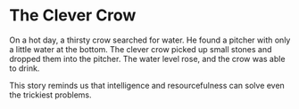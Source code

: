 # The Clever Crow

On a hot day, a thirsty crow searched for water. He found a pitcher with only a little water at the bottom. The clever crow picked up small stones and dropped them into the pitcher. The water level rose, and the crow was able to drink.

This story reminds us that intelligence and resourcefulness can solve even the trickiest problems.
